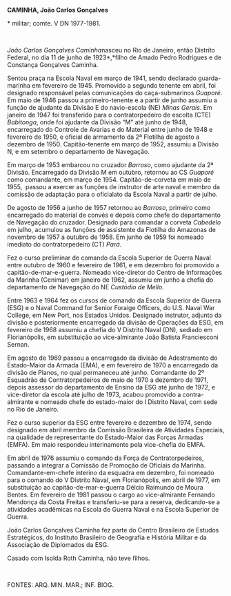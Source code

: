 **CAMINHA, João Carlos Gonçalves**

\* militar; comte. V DN 1977-1981.

 

*João Carlos Gonçalves Caminha*nasceu no Rio de Janeiro, então Distrito
Federal, no dia 11 de junho de 1923*,*filho de Amado Pedro Rodrigues e
de Constança Gonçalves Caminha.

Sentou praça na Escola Naval em março de 1941, sendo declarado
guarda-marinha em fevereiro de 1945. Promovido a segundo tenente em
abril, foi designado responsável pelas comunicações do caça-submarinos
*Guaporé*. Em maio de 1946 passou a primeiro-tenente e a partir de junho
assumiu a função de ajudante da Divisão E do navio-escola (NE) *Minas
Gerais*. Em janeiro de 1947 foi transferido para o contratorpedeiro de
escolta (CTE) *Babitonga*, onde foi ajudante da Divisão “M” até junho de
1948, encarregado do Controle de Avarias e do Material entre junho de
1948 e fevereiro de 1950, e oficial de armamento da 2ª Flotilha de
agosto a dezembro de 1950. Capitão-tenente em março de 1952, assumiu a
Divisão N, e em setembro o departamento de Navegação.

Em março de 1953 embarcou no cruzador *Barroso*, como ajudante da 2ª
Divisão. Encarregado da Divisão M em outubro, retornou ao CS *Guaporé*
como comandante, em março de 1954. Capitão-de-corveta em maio de 1955, 
passou a exercer as funções de instrutor de arte naval e membro da
comissão de adaptação para o oficialato da Escola Naval a partir de
julho.

De agosto de 1956 a junho de 1957 retornou ao *Barroso*, primeiro como
encarregado do material de convés e depois como chefe do departamento de
Navegação do cruzador. Designado para comandar a corveta *Cabedelo* em
julho, acumulou as funções de assistente da Flotilha do Amazonas de
novembro de 1957 a outubro de 1958. Em junho de 1959 foi nomeado
imediato do contratorpedeiro (CT) *Pará*.

Fez o curso preliminar de comando da Escola Superior de Guerra Naval
entre outubro de 1960 e fevereiro de 1961, e em dezembro foi promovido a
capitão-de-mar-e-guerra. Nomeado vice-diretor do Centro de Informações
da Marinha (Cenimar) em janeiro de 1962, assumiu em junho a chefia do
departamento de Navegação do NE *Custódio de Mello*.

Entre 1963 e 1964 fez os cursos de comando da Escola Superior de Guerra
(ESG) e o Naval Command for Senior Foraige Officers, do U.S. Naval War
College, em New Port, nos Estados Unidos. Designado instrutor, adjunto
da divisão e posteriormente encarregado da divisão de Operações da ESG,
em fevereiro de 1968 assumiu a chefia do V Distrito Naval (DN), sediado
em Florianópolis, em substituição ao vice-almirante João Batista
Franciesconi Sernan.

Em agosto de 1969 passou a encarregado da divisão de Adestramento do
Estado-Maior da Armada (EMA), e em fevereiro de 1970 a encarregado da
divisão de Planos, no qual permaneceu até junho. Comandante do 2º
Esquadrão de Contratorpedeiros de maio de 1970 a dezembro de 1971,
depois assessor do departamento de Ensino da ESG até junho de 1972, e
vice-diretor da escola até julho de 1973, acabou promovido a
contra-almirante e nomeado chefe do estado-maior do I Distrito Naval,
com sede no Rio de Janeiro.

Fez o curso superior da ESG entre fevereiro e dezembro de 1974, sendo
designado em abril membro da Comissão Brasileira de Atividades
Especiais, na qualidade de representante do Estado-Maior das Forças
Armadas (EMFA). Em maio respondeu interinamente pela vice-chefia do
EMFA.

Em abril de 1976 assumiu o comando da Força de Contratorpedeiros,
passando a integrar a Comissão de Promoção de Oficiais da Marinha.
Comandante-em-chefe interino da esquadra em dezembro, foi nomeado para o
comando do V Distrito Naval, em Florianópolis, em abril de 1977, em
substituição ao capitão-de-mar-e-guerra Délcio Raimundo de Moura Bentes.
Em fevereiro de 1981 passou o cargo ao vice-almirante Fernando Mendonça
da Costa Freitas e transferiu-se para a reserva, dedicando-se a
atividades acadêmicas na Escola de Guerra Naval e na Escola Superior de
Guerra.

João Carlos Gonçalves Caminha fez parte do Centro Brasileiro de Estudos
Estratégicos, do Instituto Brasileiro de Geografia e História Militar e
da Associação de Diplomados da ESG.

Casado com Isolda Roth Caminha, não teve filhos.

               

FONTES: ARQ. MIN. MAR.; INF. BIOG.

 

